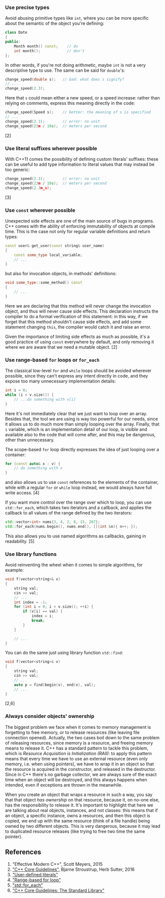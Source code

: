### Use precise types
Avoid abusing primitive types like `int`, where you can be more specific about the semantic of the object you're defining:

```c++
class Date
{
public:
    Month month() const;    // do
    int month();            // don't
};
```

In other words, if you're not doing arithmetic, maybe `int` is not a very descriptive type to use. The same can be said for `double`'s:

```c++
change_speed(double s);   // bad: what does s signify?
// ...
change_speed(2.3);
```

Here that `s` could mean either a new speed, or a speed increase: rather than relying on comments, express this meaning directly in the code:

```c++
change_speed(Speed s);    // better: the meaning of s is specified
// ...
change_speed(2.3);        // error: no unit
change_speed(23m / 10s);  // meters per second
```
[2]

### Use literal suffixes wherever possible
With C++11 comes the possibility of defining custom literals' suffixes: these can be useful to add type information to literal values that may instead be too generic:

```c++
change_speed(2.3);        // error: no unit
change_speed(23m / 10s);  // meters per second
change_speed(2.3m_s);
```
[3]

### Use `const` wherever possible
Unexpected side effects are one of the main source of bugs in programs. C++ comes with the ability of enforcing immutability of objects at compile time. This is the case not only for regular variable definitions and return types:

```c++
const user& get_user(const string& user_name)
{
    const some_type local_variable;
    // ...
}
```

but also for invocation objects, in methods' definitions:

```c++
void some_type::some_method() const
{
    // ...
}
```

Here we are declaring that this method will never change the invocation object, and thus will never cause side effects. This declaration instructs the compiler to do a formal verification of this statement: in this way, if we forget that this method shouldn't cause side effects, and add some statement changing `this`, the compiler would catch it and raise an error.

Given the importance of limiting side effects as much as possible, it's a good practice of using `const` everywhere by default, and only removing it where we are aware that we need a mutable object. [2]

### Use range-based `for` loops or `for_each`
The classical low-level `for` and `while` loops should be avoided wherever possible, since they can't express any intent directly in code, and they expose too many unnecessary implementation details:

```c++
int i = 0;
while (i < v.size()) {
    // ...do something with v[i]
}
```

Here it's not immediately clear that we just want to loop over an array. Besides that, the tool we are using is way too powerful for our needs, since it allows us to do much more than simply looping over the array. Finally, that `i` variable, which is an implementation detail of our loop, is visible and available also to the code that will come after, and this may be dangerous, other than unnecessary.

The scope-based `for` loop directly expresses the idea of just looping over a container:

```c++
for (const auto& x : v) {
    // do something with x
}
```

and also allows us to use `const` references to the elements of the container, while with a regular `for` or `while` loop instead, we would always have full write access. [4]

If you want more control over the range over which to loop, you can use `std::for_each`, which takes two iterators and a callback, and applies the callback to all values of the range defined by the two iterators:

```c++
std::vector<int> nums{3, 4, 2, 8, 15, 267};
std::for_each(nums.begin(), nums.end(), [](int &n){ n++; });
```
This also allows you to use named algorithms as callbacks, gaining in readability. [5]

### Use library functions
Avoid reinventing the wheel when it comes to simple algorithms, for example:

```c++
void f(vector<string>& v)
{
    string val;
    cin >> val;
    // ...
    int index = -1;
    for (int i = 0; i < v.size(); ++i) {
        if (v[i] == val) {
            index = i;
            break;
        }
    }

    // ...
}
```

You can do the same just using library function `std::find`:

```c++
void f(vector<string>& v)
{
    string val;
    cin >> val;
    // ...
    auto p = find(begin(v), end(v), val);
    // ...
}
```
[2,6]

### Always consider objects' ownership
The biggest problem we face when it comes to memory management is forgetting to free memory, or to release resources (like leaving file connection opened). Actually, the two cases boil down to the same problem of releasing resources, since memory is a resource, and freeing memory means to release it. C++ has a standard pattern to tackle this problem, which is *Resource Acquisition is Initialization (RAII)*: to apply this pattern means that every time we have to use an external resource (even only memory, i.e. when using pointers), we have to wrap it in an object so that the resource is acquired in the constructor, and released in the destructor. Since in C++ there's no garbage collector, we are always sure of the exact time when an object will be destroyed, and this always happens when intended, even if exceptions are thrown in the meanwhile.

When you create an object that wraps a resource in such a way, you say that that object *has ownership* on that resource, because it, on no-one else, has the responsibility to release it. It's important to highlight that here we are talking about real objects, instances, and not classes: this means that if an object, a specific instance, owns a resources, and then this object is copied, we end up with the same resource (think of a file handle) being owned by two different objects. This is very dangerous, because it may lead to duplicated resource releases (like trying to free two time the same pointer).

## References
1. "Effective Modern C++", Scott Meyers, 2015
2. ["C++ Core Guidelines"](https://github.com/isocpp/CppCoreGuidelines/blob/master/CppCoreGuidelines.md), Bjarne Stroustrup, Herb Sutter, 2016
3. ["User-defined literals"](http://en.cppreference.com/w/cpp/language/user_literal)
4. ["Range-based for loop"](http://en.cppreference.com/w/cpp/language/range-for)
5. ["std::for_each"](http://en.cppreference.com/w/cpp/algorithm/for_each)
6. ["C++ Core Guidelines: The Standard Library"](https://github.com/isocpp/CppCoreGuidelines/blob/master/CppCoreGuidelines.md#S-stdlib)

